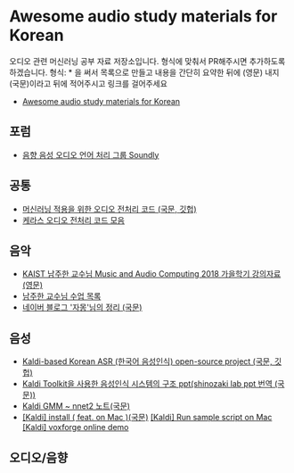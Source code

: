 # Awesome audio study materials for Korean

오디오 관련 머신러닝 공부 자료 저장소입니다. 형식에 맞춰서 PR해주시면 추가하도록 하겠습니다.
형식: * 을 써서 목록으로 만들고 내용을 간단히 요약한 뒤에 (영문) 내지 (국문)이라고 뒤에 적어주시고 링크를 걸어주세요
 * [Awesome audio study materials for Korean](https://github.com/keunwoochoi/awesome-audio-study-materials-for-korean)

## 포럼
 * [음향 음성 오디오 언어 처리 그룹 Soundly](https://www.facebook.com/groups/soundly/)

## 공통
 * [머신러닝 적용을 위한 오디오 전처리 코드 (국문, 깃헙)](https://github.com/scpark20/audio-preprocessing-practice?fbclid=IwAR3_Yx753Sab-E4ifDNtrZUJ1HSC_5cs-r5nQSCkKqPQP67g-EkWvJDdR1o)
 * [케라스 오디오 전처리 코드 모음](https://github.com/nuxlear/keras-audio?fbclid=IwAR1qdxWHk_T1hxScFECGdeFj7FIP20dyuwlS6mwDvv2WoLfR_PIPtTeHpvE)

## 음악
 * [KAIST 남주한 교수님 Music and Audio Computing 2018 가을학기 강의자료 (영문)](https://juhannam.github.io/ctp431/2018/?fbclid=IwAR3iObrJU2A5K3JOBqEcT-Qvf_v1Rr4E_r0fprJDUP4IJisdlH6M0U0jJts)
 * [남주한 교수님 수업 목록](http://mac.kaist.ac.kr/~juhan/teaching.html?fbclid=IwAR32Aw-1--W4F-A0jKfyDzpJa5IWvT72Qy8A9se2ZW2zoYnPTl_tZe-7kX0)
 * [네이버 블로그 '자몽'님의 정리 (국문)](http://blog.naver.com/PostList.nhn?blogId=rkdwnsdud555&from=postList&categoryNo=61)

## 음성
 * [Kaldi-based Korean ASR (한국어 음성인식) open-source project (국문, 깃헙)](https://github.com/goodatlas/zeroth)
 * [Kaldi Toolkit을 사용한 음성인식 시스템의 구조 ppt(shinozaki lab ppt 번역 (국문))](https://gogyzzz.blogspot.com/2017/08/construction-speech-recognition-system.html)
 * [Kaldi GMM ~ nnet2 노트(국문)](https://gogyzzz.blogspot.com/search/label/음성인식이론%20혼자%20공부하기)
 * [[Kaldi] install ( feat. on Mac )(국문)](https://jybaek.tistory.com/771) [[Kaldi] Run sample script on Mac](https://jybaek.tistory.com/772) [[Kaldi] voxforge online demo](https://jybaek.tistory.com/776)
## 오디오/음향
